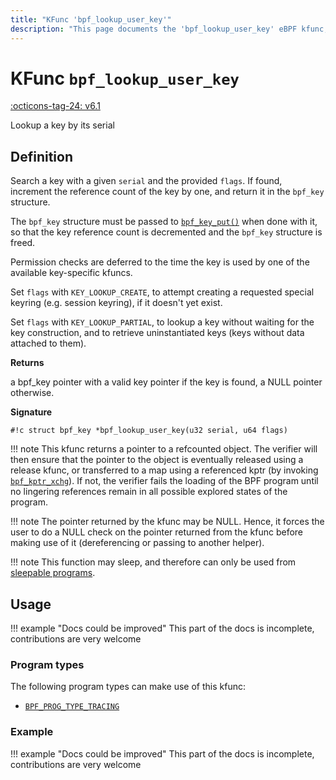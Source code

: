 ```yaml
---
title: "KFunc 'bpf_lookup_user_key'"
description: "This page documents the 'bpf_lookup_user_key' eBPF kfunc, including its definition, usage, program types that can use it, and examples."
---
```

# KFunc `bpf_lookup_user_key`

<!-- [FEATURE_TAG](bpf_lookup_user_key) -->
[:octicons-tag-24: v6.1](https://github.com/torvalds/linux/commit/f3cf4134c5c6c47b9b5c7aa3cb2d67e107887a7b)
<!-- [/FEATURE_TAG] -->

Lookup a key by its serial

## Definition

Search a key with a given `serial` and the provided `flags`. If found, increment the reference count of the key by one, and return it in the `bpf_key` structure.

The `bpf_key` structure must be passed to [`bpf_key_put()`](bpf_key_put.md) when done with it, so that the key reference count is decremented and the `bpf_key` structure is freed.

Permission checks are deferred to the time the key is used by one of the available key-specific kfuncs.

Set `flags` with `KEY_LOOKUP_CREATE`, to attempt creating a requested special keyring (e.g. session keyring), if it doesn't yet exist.

Set `flags` with `KEY_LOOKUP_PARTIAL`, to lookup a key without waiting for the key construction, and to retrieve uninstantiated keys (keys without data attached to them).

**Returns**

a bpf_key pointer with a valid key pointer if the key is found, a NULL pointer otherwise.

**Signature**

<!-- [KFUNC_DEF] -->
`#!c struct bpf_key *bpf_lookup_user_key(u32 serial, u64 flags)`

!!! note
	This kfunc returns a pointer to a refcounted object. The verifier will then ensure that the pointer to the object 
	is eventually released using a release kfunc, or transferred to a map using a referenced kptr 
	(by invoking [`bpf_kptr_xchg`](../helper-function/bpf_kptr_xchg.md)). If not, the verifier fails the 
	loading of the BPF program until no lingering references remain in all possible explored states of the program.

!!! note
	The pointer returned by the kfunc may be NULL. Hence, it forces the user to do a NULL check on the pointer returned 
	from the kfunc before making use of it (dereferencing or passing to another helper).

!!! note
    This function may sleep, and therefore can only be used from [sleepable programs](../syscall/BPF_PROG_LOAD.md/#bpf_f_sleepable).
<!-- [/KFUNC_DEF] -->

## Usage

!!! example "Docs could be improved"
    This part of the docs is incomplete, contributions are very welcome

### Program types

The following program types can make use of this kfunc:

<!-- [KFUNC_PROG_REF] -->
- [`BPF_PROG_TYPE_TRACING`](../program-type/BPF_PROG_TYPE_TRACING.md)
<!-- [/KFUNC_PROG_REF] -->

### Example

!!! example "Docs could be improved"
    This part of the docs is incomplete, contributions are very welcome

